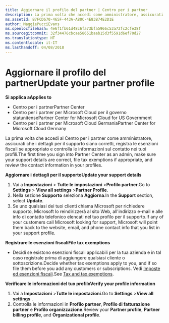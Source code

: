 ```yaml
---
title: Aggiornare il profilo del partner | Centro per i partner
description: La prima volta che accedi come amministratore, assicurati che i dettagli per il supporto siano corretti, registra le esenzioni fiscali se appropriato e controlla le informazioni sul contatto nei tuoi profili.
ms.assetid: B7FCD670-465F-443A-A80C-4E83B74E2D1E
author: MaggiePucciEvans
ms.openlocfilehash: 4e6f1fb61d48c6fa73bfa5966c53a72fc2cfe38f
ms.sourcegitcommit: 32f34476cbcae58651baab15d3f5591d6ef70d27
ms.translationtype: HT
ms.contentlocale: it-IT
ms.lasthandoff: 04/08/2018
---
```

# <a name="update-your-partner-profile"></a><span data-ttu-id="b67ba-103">Aggiornare il profilo del partner</span><span class="sxs-lookup"><span data-stu-id="b67ba-103">Update your partner profile</span></span>

**<span data-ttu-id="b67ba-104">Si applica a</span><span class="sxs-lookup"><span data-stu-id="b67ba-104">Applies to</span></span>**

-  <span data-ttu-id="b67ba-105">Centro per i partner</span><span class="sxs-lookup"><span data-stu-id="b67ba-105">Partner Center</span></span>
-  <span data-ttu-id="b67ba-106">Centro per i partner per Microsoft Cloud per il governo statunitense</span><span class="sxs-lookup"><span data-stu-id="b67ba-106">Partner Center for Microsoft Cloud for US Government</span></span>
-  <span data-ttu-id="b67ba-107">Centro per i partner per Microsoft Cloud Germania</span><span class="sxs-lookup"><span data-stu-id="b67ba-107">Partner Center for Microsoft Cloud Germany</span></span>

<span data-ttu-id="b67ba-108">La prima volta che accedi al Centro per i partner come amministratore, assicurati che i dettagli per il supporto siano corretti, registra le esenzioni fiscali se appropriato e controlla le informazioni sul contatto nei tuoi profili.</span><span class="sxs-lookup"><span data-stu-id="b67ba-108">The first time you sign into Partner Center as an admin, make sure your support details are correct, file tax exemptions if appropriate, and review the contact information in your profiles.</span></span>

**<span data-ttu-id="b67ba-109">Aggiornare i dettagli per il supporto</span><span class="sxs-lookup"><span data-stu-id="b67ba-109">Update your support details</span></span>**

1.  <span data-ttu-id="b67ba-110">Vai a **Impostazioni** &gt; **Tutte le impostazioni** &gt;**Profilo partner**.</span><span class="sxs-lookup"><span data-stu-id="b67ba-110">Go to **Settings** &gt; **View all settings** &gt;**Partner Profile**.</span></span>
2.  <span data-ttu-id="b67ba-111">Nella sezione **Supporto** seleziona **Aggiorna**.</span><span class="sxs-lookup"><span data-stu-id="b67ba-111">In the **Support** section, select **Update**.</span></span>
3.  <span data-ttu-id="b67ba-112">Se uno qualsiasi dei tuoi clienti chiama Microsoft per richiedere supporto, Microsoft lo reindirizzerà al sito Web, all'indirizzo e-mail e alle info di contatto telefonico elencati nel tuo profilo per il supporto.</span><span class="sxs-lookup"><span data-stu-id="b67ba-112">If any of your customers call Microsoft looking for support, Microsoft will point them back to the website, email, and phone contact info that you list in your support profile.</span></span>

**<span data-ttu-id="b67ba-113">Registrare le esenzioni fiscali</span><span class="sxs-lookup"><span data-stu-id="b67ba-113">File tax exemptions</span></span>**

-   <span data-ttu-id="b67ba-114">Decidi se esistono esenzioni fiscali applicabili per la tua azienda e in tal caso registrale prima di aggiungere qualsiasi cliente o sottoscrizione.</span><span class="sxs-lookup"><span data-stu-id="b67ba-114">Decide whether tax exemptions apply to you, and if so file them before you add any customers or subscriptions.</span></span> <span data-ttu-id="b67ba-115">Vedi [Imposte ed esenzioni fiscali](tax-and-tax-exemptions.md).</span><span class="sxs-lookup"><span data-stu-id="b67ba-115">See [Tax and tax exemptions](tax-and-tax-exemptions.md).</span></span>

**<span data-ttu-id="b67ba-116">Verificare le informazioni del tuo profilo</span><span class="sxs-lookup"><span data-stu-id="b67ba-116">Verify your profile information</span></span>**

1.  <span data-ttu-id="b67ba-117">Vai a **Impostazioni** &gt;**Tutte le impostazioni**.</span><span class="sxs-lookup"><span data-stu-id="b67ba-117">Go to **Settings** &gt;**View all settings** .</span></span> 
2.  <span data-ttu-id="b67ba-118">Controlla le informazioni in **Profilo partner**, **Profilo di fatturazione partner** e **Profilo organizzazione**.</span><span class="sxs-lookup"><span data-stu-id="b67ba-118">Review your **Partner profile**, **Partner billing profile**, and **Organizational profile**.</span></span>

 

 



